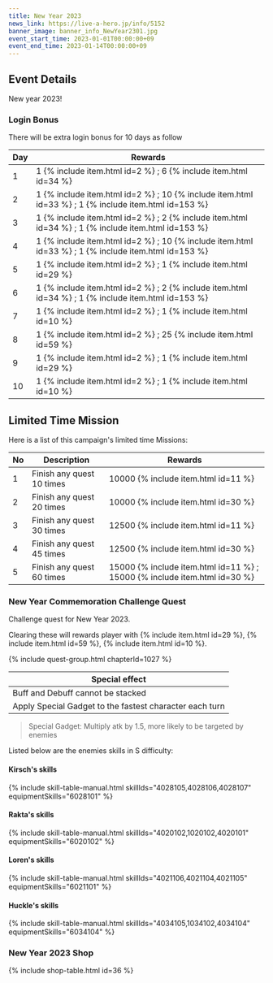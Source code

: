 ```yaml
---
title: New Year 2023
news_link: https://live-a-hero.jp/info/5152
banner_image: banner_info_NewYear2301.jpg
event_start_time: 2023-01-01T00:00:00+09
event_end_time: 2023-01-14T00:00:00+09
---
```


## Event Details

New year 2023!

### Login Bonus

There will be extra login bonus for 10 days as follow

| Day| Rewards |
|----|-----------------------------------------------------------|
| 1  | 1 {% include item.html id=2 %} ; 6 {% include item.html id=34 %} |
| 2  | 1 {% include item.html id=2 %} ; 10 {% include item.html id=33 %} ; 1 {% include item.html id=153 %} |
| 3  | 1 {% include item.html id=2 %} ; 2 {% include item.html id=34 %} ; 1 {% include item.html id=153 %}  |
| 4  | 1 {% include item.html id=2 %} ; 10 {% include item.html id=33 %} ; 1 {% include item.html id=153 %} |
| 5  | 1 {% include item.html id=2 %} ; 1 {% include item.html id=29 %} |
| 6  | 1 {% include item.html id=2 %} ; 2 {% include item.html id=34 %} ; 1 {% include item.html id=153 %} |
| 7  | 1 {% include item.html id=2 %} ; 1 {% include item.html id=10 %} |
| 8  | 1 {% include item.html id=2 %} ; 25 {% include item.html id=59 %} |
| 9  | 1 {% include item.html id=2 %} ; 1 {% include item.html id=29 %} |
| 10 | 1 {% include item.html id=2 %} ; 1 {% include item.html id=10 %} |

## Limited Time Mission

Here is a list of this campaign's limited time Missions:

| No  | Description      | Rewards      |
|----|-----------------------------------------------------------|----------------|
| 1  | Finish any quest 10 times | 10000 {% include item.html id=11 %}    |
| 2  | Finish any quest 20 times | 10000 {% include item.html id=30 %}    |
| 3  | Finish any quest 30 times | 12500 {% include item.html id=11 %}    |
| 4  | Finish any quest 45 times | 12500 {% include item.html id=30 %}    |
| 5  | Finish any quest 60 times | 15000 {% include item.html id=11 %} ; 15000 {% include item.html id=30 %} |

### New Year Commemoration Challenge Quest
Challenge quest for New Year 2023.

Clearing these will rewards player with {% include item.html id=29 %}, {% include item.html id=59 %}, {% include item.html id=10 %}.

{% include quest-group.html chapterId=1027 %}


| Special effect  | 
|--------|
| Buff and Debuff cannot be stacked   |    
| Apply Special Gadget to the fastest character each turn |  

> Special Gadget: Multiply atk by 1.5, more likely to be targeted by enemies

Listed below are the enemies skills in S difficulty:

#### Kirsch's skills

{% include skill-table-manual.html skillIds="4028105,4028106,4028107" equipmentSkills="6028101" %}

#### Rakta's skills

{% include skill-table-manual.html skillIds="4020102,1020102,4020101" equipmentSkills="6020102" %}

#### Loren's skills

{% include skill-table-manual.html skillIds="4021106,4021104,4021105" equipmentSkills="6021101" %}

#### Huckle's skills

{% include skill-table-manual.html skillIds="4034105,1034102,4034104" equipmentSkills="6034104" %}

### New Year 2023 Shop

{% include shop-table.html id=36 %}

